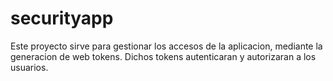 # securityapp
Este proyecto sirve para gestionar los accesos de la aplicacion, mediante la generacion de web tokens. Dichos tokens autenticaran y autorizaran a los usuarios.
